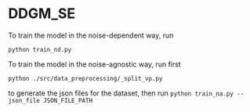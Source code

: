 # DDGM_SE

To train the model in the noise-dependent way, run

`python train_nd.py`

To train the model in the noise-agnostic way, run first

`python ./src/data_preprocessing/_split_vp.py`

to generate the json files for the dataset, then run
`python train_na.py --json_file JSON_FILE_PATH`
